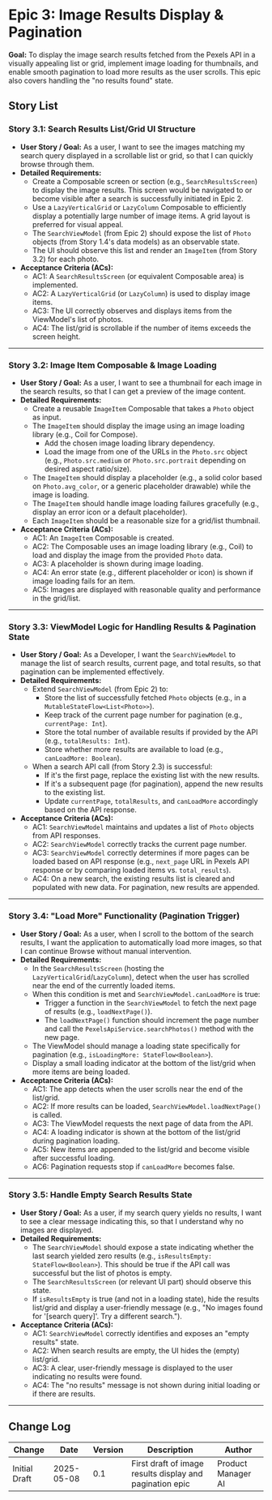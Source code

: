 
# Epic 3: Image Results Display & Pagination

**Goal:** To display the image search results fetched from the Pexels API in a visually appealing list or grid, implement image loading for thumbnails, and enable smooth pagination to load more results as the user scrolls. This epic also covers handling the "no results found" state.

## Story List

### Story 3.1: Search Results List/Grid UI Structure

-   **User Story / Goal:** As a user, I want to see the images matching my search query displayed in a scrollable list or grid, so that I can quickly browse through them.
-   **Detailed Requirements:**
    * Create a Composable screen or section (e.g., `SearchResultsScreen`) to display the image results. This screen would be navigated to or become visible after a search is successfully initiated in Epic 2.
    * Use a `LazyVerticalGrid` or `LazyColumn` Composable to efficiently display a potentially large number of image items. A grid layout is preferred for visual appeal.
    * The `SearchViewModel` (from Epic 2) should expose the list of `Photo` objects (from Story 1.4's data models) as an observable state.
    * The UI should observe this list and render an `ImageItem` (from Story 3.2) for each photo.
-   **Acceptance Criteria (ACs):**
    * AC1: A `SearchResultsScreen` (or equivalent Composable area) is implemented.
    * AC2: A `LazyVerticalGrid` (or `LazyColumn`) is used to display image items.
    * AC3: The UI correctly observes and displays items from the ViewModel's list of photos.
    * AC4: The list/grid is scrollable if the number of items exceeds the screen height.

---

### Story 3.2: Image Item Composable & Image Loading

-   **User Story / Goal:** As a user, I want to see a thumbnail for each image in the search results, so that I can get a preview of the image content.
-   **Detailed Requirements:**
    * Create a reusable `ImageItem` Composable that takes a `Photo` object as input.
    * The `ImageItem` should display the image using an image loading library (e.g., Coil for Compose).
        * Add the chosen image loading library dependency.
        * Load the image from one of the URLs in the `Photo.src` object (e.g., `Photo.src.medium` or `Photo.src.portrait` depending on desired aspect ratio/size).
    * The `ImageItem` should display a placeholder (e.g., a solid color based on `Photo.avg_color`, or a generic placeholder drawable) while the image is loading.
    * The `ImageItem` should handle image loading failures gracefully (e.g., display an error icon or a default placeholder).
    * Each `ImageItem` should be a reasonable size for a grid/list thumbnail.
-   **Acceptance Criteria (ACs):**
    * AC1: An `ImageItem` Composable is created.
    * AC2: The Composable uses an image loading library (e.g., Coil) to load and display the image from the provided `Photo` data.
    * AC3: A placeholder is shown during image loading.
    * AC4: An error state (e.g., different placeholder or icon) is shown if image loading fails for an item.
    * AC5: Images are displayed with reasonable quality and performance in the grid/list.

---

### Story 3.3: ViewModel Logic for Handling Results & Pagination State

-   **User Story / Goal:** As a Developer, I want the `SearchViewModel` to manage the list of search results, current page, and total results, so that pagination can be implemented effectively.
-   **Detailed Requirements:**
    * Extend `SearchViewModel` (from Epic 2) to:
        * Store the list of successfully fetched `Photo` objects (e.g., in a `MutableStateFlow<List<Photo>>`).
        * Keep track of the current page number for pagination (e.g., `currentPage: Int`).
        * Store the total number of available results if provided by the API (e.g., `totalResults: Int`).
        * Store whether more results are available to load (e.g., `canLoadMore: Boolean`).
    * When a search API call (from Story 2.3) is successful:
        * If it's the first page, replace the existing list with the new results.
        * If it's a subsequent page (for pagination), append the new results to the existing list.
        * Update `currentPage`, `totalResults`, and `canLoadMore` accordingly based on the API response.
-   **Acceptance Criteria (ACs):**
    * AC1: `SearchViewModel` maintains and updates a list of `Photo` objects from API responses.
    * AC2: `SearchViewModel` correctly tracks the current page number.
    * AC3: `SearchViewModel` correctly determines if more pages can be loaded based on API response (e.g., `next_page` URL in Pexels API response or by comparing loaded items vs. `total_results`).
    * AC4: On a new search, the existing results list is cleared and populated with new data. For pagination, new results are appended.

---

### Story 3.4: "Load More" Functionality (Pagination Trigger)

-   **User Story / Goal:** As a user, when I scroll to the bottom of the search results, I want the application to automatically load more images, so that I can continue Browse without manual intervention.
-   **Detailed Requirements:**
    * In the `SearchResultsScreen` (hosting the `LazyVerticalGrid`/`LazyColumn`), detect when the user has scrolled near the end of the currently loaded items.
    * When this condition is met and `SearchViewModel.canLoadMore` is true:
        * Trigger a function in the `SearchViewModel` to fetch the next page of results (e.g., `loadNextPage()`).
        * The `loadNextPage()` function should increment the page number and call the `PexelsApiService.searchPhotos()` method with the new page.
    * The ViewModel should manage a loading state specifically for pagination (e.g., `isLoadingMore: StateFlow<Boolean>`).
    * Display a small loading indicator at the bottom of the list/grid when more items are being loaded.
-   **Acceptance Criteria (ACs):**
    * AC1: The app detects when the user scrolls near the end of the list/grid.
    * AC2: If more results can be loaded, `SearchViewModel.loadNextPage()` is called.
    * AC3: The ViewModel requests the next page of data from the API.
    * AC4: A loading indicator is shown at the bottom of the list/grid during pagination loading.
    * AC5: New items are appended to the list/grid and become visible after successful loading.
    * AC6: Pagination requests stop if `canLoadMore` becomes false.

---

### Story 3.5: Handle Empty Search Results State

-   **User Story / Goal:** As a user, if my search query yields no results, I want to see a clear message indicating this, so that I understand why no images are displayed.
-   **Detailed Requirements:**
    * The `SearchViewModel` should expose a state indicating whether the last search yielded zero results (e.g., `isResultsEmpty: StateFlow<Boolean>`). This should be true if the API call was successful but the list of photos is empty.
    * The `SearchResultsScreen` (or relevant UI part) should observe this state.
    * If `isResultsEmpty` is true (and not in a loading state), hide the results list/grid and display a user-friendly message (e.g., "No images found for '[search query]'. Try a different search.").
-   **Acceptance Criteria (ACs):**
    * AC1: `SearchViewModel` correctly identifies and exposes an "empty results" state.
    * AC2: When search results are empty, the UI hides the (empty) list/grid.
    * AC3: A clear, user-friendly message is displayed to the user indicating no results were found.
    * AC4: The "no results" message is not shown during initial loading or if there are results.

---

## Change Log

| Change        | Date       | Version | Description                                          | Author         |
| ------------- | ---------- | ------- | ---------------------------------------------------- | -------------- |
| Initial Draft | 2025-05-08 | 0.1     | First draft of image results display and pagination epic | Product Manager AI |

